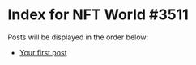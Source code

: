 # Index for NFT World #3511
Posts will be displayed in the order below:

- [Your first post](./001-first.md)

